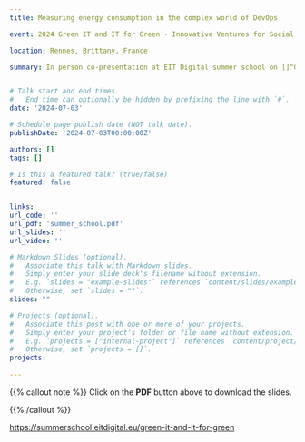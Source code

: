 ```yaml
---
title: Measuring energy consumption in the complex world of DevOps

event: 2024 Green IT and IT for Green - Innovative Ventures for Social and Environmental Sustainability

location: Rennes, Brittany, France

summary: In person co-presentation at EIT Digital summer school on []"Green IT and IT for Green"](https://summerschool.eitdigital.eu/green-it-and-it-for-green)


# Talk start and end times.
#   End time can optionally be hidden by prefixing the line with `#`.
date: '2024-07-03'

# Schedule page publish date (NOT talk date).
publishDate: '2024-07-03T00:00:00Z'

authors: []
tags: []

# Is this a featured talk? (true/false)
featured: false


links:
url_code: ''
url_pdf: 'summer_school.pdf'
url_slides: ''
url_video: ''

# Markdown Slides (optional).
#   Associate this talk with Markdown slides.
#   Simply enter your slide deck's filename without extension.
#   E.g. `slides = "example-slides"` references `content/slides/example-slides.md`.
#   Otherwise, set `slides = ""`.
slides: ""

# Projects (optional).
#   Associate this post with one or more of your projects.
#   Simply enter your project's folder or file name without extension.
#   E.g. `projects = ["internal-project"]` references `content/project/deep-learning/index.md`.
#   Otherwise, set `projects = []`.
projects:
  
---
```

{{% callout note %}}
Click on the **PDF** button above to download the slides.



{{% /callout %}}


https://summerschool.eitdigital.eu/green-it-and-it-for-green
